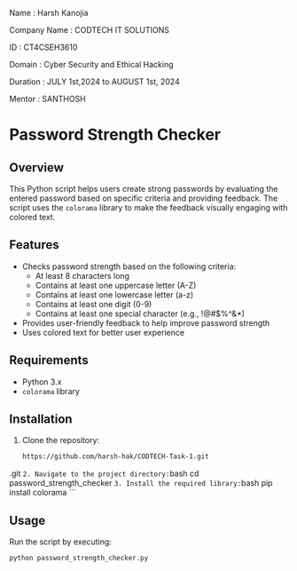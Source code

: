 Name : Harsh Kanojia

Company Name : CODTECH IT SOLUTIONS

ID : CT4CSEH3610

Domain : Cyber Security and Ethical Hacking 

Duration : JULY 1st,2024 to AUGUST 1st, 2024

Mentor : SANTHOSH


# Password Strength Checker

## Overview

This Python script helps users create strong passwords by evaluating the entered password based on specific criteria and providing feedback. The script uses the `colorama` library to make the feedback visually engaging with colored text.

## Features

- Checks password strength based on the following criteria:
  - At least 8 characters long
  - Contains at least one uppercase letter (A-Z)
  - Contains at least one lowercase letter (a-z)
  - Contains at least one digit (0-9)
  - Contains at least one special character (e.g., !@#$%^&*)
- Provides user-friendly feedback to help improve password strength
- Uses colored text for better user experience

## Requirements

- Python 3.x
- `colorama` library

## Installation

1. Clone the repository:
    ```bash
    https://github.com/harsh-hak/CODTECH-Task-1.git
.git
    ```
2. Navigate to the project directory:
    ```bash
    cd password_strength_checker
    ```
3. Install the required library:
    ```bash
    pip install colorama
    ```

## Usage

Run the script by executing:
```bash
python password_strength_checker.py
